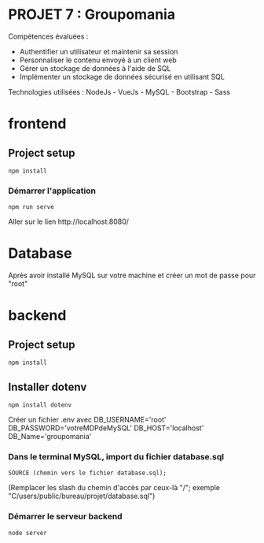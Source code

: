 # PROJET 7 : Groupomania
Compétences évaluées :
- Authentifier un utilisateur et maintenir sa session
- Personnaliser le contenu envoyé à un client web
- Gérer un stockage de données à l'aide de SQL
- Implémenter un stockage de données sécurisé en utilisant SQL

Technologies utilisées :
NodeJs - VueJs - MySQL - Bootstrap - Sass

# frontend

## Project setup
```
npm install
```

### Démarrer l'application
```
npm run serve
```
Aller sur le lien http://localhost:8080/


# Database
Après avoir installé MySQL sur votre machine et créer un mot de passe pour "root"


# backend

## Project setup
```
npm install
```
## Installer dotenv
```
npm install dotenv
```
Créer un fichier .env avec
DB_USERNAME='root'
DB_PASSWORD='votreMDPdeMySQL'
DB_HOST='localhost'
DB_Name='groupomania'

### Dans le terminal MySQL, import du fichier database.sql
```
SOURCE (chemin vers le fichier database.sql);
```
(Remplacer les slash du chemin d'accès par ceux-là "/"; exemple "C/users/public/bureau/projet/database.sql")

### Démarrer le serveur backend
```
node server
```
 
